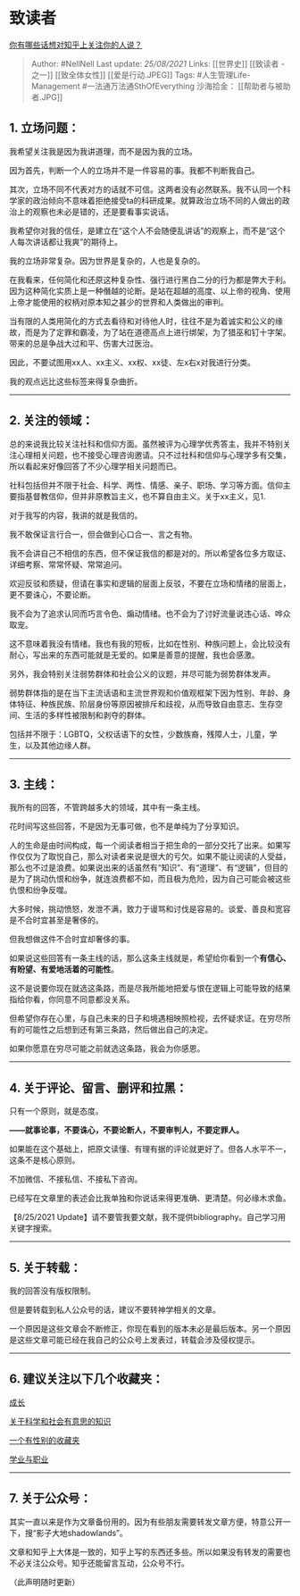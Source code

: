 # 致读者
[你有哪些话想对知乎上关注你的人说？](https://www.zhihu.com/question/264373660/answer/1812786628)


> Author: #NellNell 
Last update: *25/08/2021* 
Links: [[世界史]] [[致读者 - 之一]] [[致全体女性]] [[爱是行动.JPEG]]
Tags: #人生管理Life-Management #一法通万法通SthOfEverything 
沙海拾金： [[帮助者与被助者.JPG]]

  

## 1. 立场问题：

我希望关注我是因为我讲道理，而不是因为我的立场。

因为首先，判断一个人的立场并不是一件容易的事。我都不判断我自己。

其次，立场不同不代表对方的话就不可信。这两者没有必然联系。我不认同一个科学家的政治倾向不意味着拒绝接受ta的科研成果。就算政治立场不同的人做出的政治上的观察也未必是错的，还是要看事实说话。

我希望你对我的信任，是建立在“这个人不会随便乱讲话”的观察上，而不是“这个人每次讲话都让我爽”的期待上。

我的立场非常复杂。因为世界是复杂的，人也是复杂的。

在我看来，任何简化和还原这种复杂性、强行进行黑白二分的行为都是弊大于利。因为这种简化实质上是一种僭越的论断。是站在超越的高度、以上帝的视角、使用上帝才能使用的权柄对原本知之甚少的世界和人类做出的审判。

当有限的人类用简化的方式去看待和对待他人时，往往不是为着诚实和公义的缘故，而是为了定罪和霸凌，为了站在道德高点上进行绑架，为了猎巫和钉十字架。带来的总是争战大过和平、伤害大过医治。

因此，不要试图用xx人、xx主义、xx权、xx徒、左x右x对我进行分类。

我的观点远比这些标签来得复杂曲折。

---

## 2. 关注的领域：

总的来说我比较关注社科和信仰方面。虽然被评为心理学优秀答主，我并不特别关注心理相关问题，也不接受心理咨询邀请。只不过社科和信仰与心理学多有交集，所以看起来好像回答了不少心理学相关问题而已。

社科包括但并不限于社会、科学、两性、情感、亲子、职场、学习等方面。信仰主要指基督教信仰，但并非原教旨主义，也不算自由主义。关于xx主义，见1.

对于我写的内容，我讲的就是我信的。

我不敢保证言行合一，但会做到心口合一、言之有物。

我不会讲自己不相信的东西，但不保证我信的都是对的。所以希望各位多方取证、详细考察、常常怀疑、常常追问。

欢迎反驳和质疑，但请在事实和逻辑的层面上反驳，不要在立场和情绪的层面上，更不要诛心，不要论断。

我不会为了追求认同而巧言令色、煽动情绪。也不会为了讨好流量说违心话、哗众取宠。

这不意味着我没有情绪。我也有我的短板，比如在性别、种族问题上，会比较没有耐心，写出来的东西可能就是无爱的。如果是善意的提醒，我也会感激。

另外，我会特别关注弱势群体和社会公义的议题，并尽可能为弱势群体发声。

弱势群体指的是在当下主流话语和主流世界观和价值观框架下因为性别、年龄、身体特征、种族民族、阶层身份等原因被排斥和歧视，从而导致自由意志、生存空间、生活的多样性被限制和剥夺的群体。

包括并不限于：LGBTQ，父权话语下的女性，少数族裔，残障人士，儿童，学生，以及其他边缘人群。

---

## 3. 主线：

我所有的回答，不管跨越多大的领域，其中有一条主线。

花时间写这些回答，不是因为无事可做，也不是单纯为了分享知识。

人的生命是由时间构成，每一个阅读者相当于把生命的一部分交托了出来。如果写作仅仅为了取悦自己，那么对读者来说是很大的亏欠。如果不能让阅读的人受益，那么也不过是浪费。如果说出来的话虽然有“知识”、有“道理”、有“逻辑”，但目的是为了挑动仇恨和纷争，就连浪费都不如，而且极为危险，因为自己可能会被这些仇恨和纷争反噬。

大多时候，挑动愤怒，发泄不满，致力于谩骂和讨伐是容易的。谈爱、善良和宽容是不合时宜甚至是奢侈的。

但我想做这件不合时宜却奢侈的事。

如果说这些回答有一条主线的话，那么这条主线就是，希望给你看到一个**有信心、有盼望、有爱地活着的可能性**。

这不是说要你现在就选这条路，而是尽我所能地把爱与恨在逻辑上可能导致的结果指给你看，你同意不同意都没关系。

但希望你存在心里，与自己未来的日子和境遇相映照检视，去怀疑求证。在穷尽所有的可能性之后想到还有第三条路，然后做出自己的决定。

如果你愿意在穷尽可能之前就选这条路，我会为你感恩。

---

## 4. 关于评论、留言、删评和拉黑：

只有一个原则，就是态度。

**——就事论事，不要诛心，不要论断人，不要审判人，不要定罪人。**

如果能在这个基础上，把原文读懂、有理有据的评论就更好了。但各人水平不一，这条不是核心原则。

不加微信、不接私信、不接私下咨询。

已经写在文章里的表述会比我单独和你说话来得更准确、更清楚。何必缘木求鱼。

【8/25/2021 Update】请不要管我要文献，我不提供bibliography。自己学习用关键字搜索。

---

## 5. 关于转载：

我的回答没有版权限制。

但是要转载到私人公众号的话，建议不要转神学相关的文章。

一个原因是这些文章会不断修正，你现在看到的版本未必是最后版本。另一个原因是这些文章可能已经在我自己的公众号上发表过，转载会涉及侵权提示。

---

## 6. 建议关注以下几个收藏夹：

[成长](https://www.zhihu.com/collection/569999776)

[关于科学和社会有意思的知识](https://www.zhihu.com/collection/313819737)

[一个有性别的收藏夹](https://www.zhihu.com/collection/326955627)

[学业与职业](https://www.zhihu.com/collection/430675974)

---

## 7. 关于公众号：

其实一直以来是作为文章备份用的。因为有些朋友需要转发文章方便，特意公开一下，搜“影子大地shadowlands”。

文章和知乎上大体是一致的，知乎上写的东西还多些。所以如果没有转发的需要也不必关注公众号。知乎还能留言互动，公众号不行。

  

（此声明随时更新）